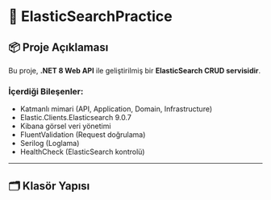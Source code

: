 # 🚀 ElasticSearchPractice

## 📦 Proje Açıklaması

Bu proje, **.NET 8 Web API** ile geliştirilmiş bir **ElasticSearch CRUD servisidir**.

### İçerdiği Bileşenler:

- Katmanlı mimari (API, Application, Domain, Infrastructure)
- Elastic.Clients.Elasticsearch 9.0.7
- Kibana görsel veri yönetimi
- FluentValidation (Request doğrulama)
- Serilog (Loglama)
- HealthCheck (ElasticSearch kontrolü)

---

## 🗂️ Klasör Yapısı

